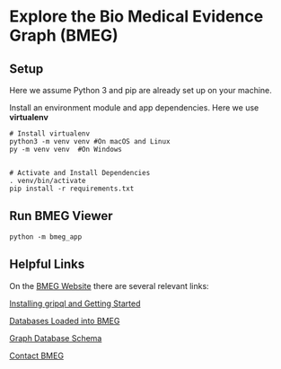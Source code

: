 # Explore the Bio Medical Evidence Graph (BMEG)

## Setup 

Here we assume Python 3 and pip are already set up on your machine.

Install an environment module and app dependencies. Here we use **virtualenv**

```
# Install virtualenv
python3 -m venv venv #On macOS and Linux
py -m venv venv  #On Windows 


# Activate and Install Dependencies
. venv/bin/activate
pip install -r requirements.txt
```

## Run BMEG Viewer

```
python -m bmeg_app
```

## Helpful Links

On the [BMEG Website](https://bmegio.ohsu.edu) there are several relevant links:

[Installing gripql and Getting Started](https://bmegio.ohsu.edu/analyze/getting_started/)

[Databases Loaded into BMEG](https://bmegio.ohsu.edu/explore/data)

[Graph Database Schema](https://bmegio.ohsu.edu/explore/schema)

[Contact BMEG](https://gitter.im/bmeg/)
